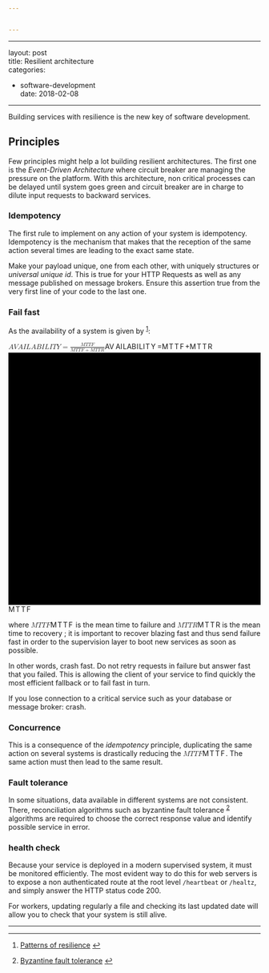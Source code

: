 ```yaml
---


---
```


<hr>
<p>layout: post<br>
title: Resilient architecture<br>
categories:</p>
<ul>
<li>software-development<br>
date: 2018-02-08</li>
</ul>
<hr>
<p>Building services with resilience is the new key of software development.</p>
<h2 id="principles">Principles</h2>
<p>Few principles might help a lot building resilient architectures. The first one is the <em>Event-Driven Architecture</em> where circuit breaker are managing the pressure on the platform. With this architecture, non critical processes can be delayed until system goes green and circuit breaker are in charge to dilute input requests to backward services.</p>
<h3 id="idempotency">Idempotency</h3>
<p>The first rule to implement on any action of your system is idempotency. Idempotency is the mechanism that makes that the reception of the same action several times are leading to the exact same state.</p>
<p>Make your payload unique, one from each other, with uniquely structures or <em>universal unique id</em>. This is true for your HTTP Requests as well as any message published on message brokers. Ensure this assertion true from the very first line of your code to the last one.</p>
<h3 id="fail-fast">Fail fast</h3>
<p>As the availability of a system is given by <sup class="footnote-ref"><a href="#fn1" id="fnref1">1</a></sup>:</p>
<p><span class="katex--display"><span class="katex-display"><span class="katex"><span class="katex-mathml"><math><semantics><mrow><mi>A</mi><mi>V</mi><mi>A</mi><mi>I</mi><mi>L</mi><mi>A</mi><mi>B</mi><mi>I</mi><mi>L</mi><mi>I</mi><mi>T</mi><mi>Y</mi><mo>=</mo><mfrac><mrow><mi>M</mi><mi>T</mi><mi>T</mi><mi>F</mi></mrow><mrow><mi>M</mi><mi>T</mi><mi>T</mi><mi>F</mi><mo>+</mo><mi>M</mi><mi>T</mi><mi>T</mi><mi>R</mi></mrow></mfrac></mrow><annotation encoding="application/x-tex"> AVAILABILITY = \frac{MTTF}{MTTF + MTTR}</annotation></semantics></math></span><span class="katex-html" aria-hidden="true"><span class="strut" style="height: 1.36033em;"></span><span class="strut bottom" style="height: 2.12966em; vertical-align: -0.76933em;"></span><span class="base"><span class="mord mathit">A</span><span class="mord mathit" style="margin-right: 0.22222em;">V</span><span class="mord mathit">A</span><span class="mord mathit" style="margin-right: 0.07847em;">I</span><span class="mord mathit">L</span><span class="mord mathit">A</span><span class="mord mathit" style="margin-right: 0.05017em;">B</span><span class="mord mathit" style="margin-right: 0.07847em;">I</span><span class="mord mathit">L</span><span class="mord mathit" style="margin-right: 0.07847em;">I</span><span class="mord mathit" style="margin-right: 0.13889em;">T</span><span class="mord mathit" style="margin-right: 0.22222em;">Y</span><span class="mrel">=</span><span class="mord"><span class="mopen nulldelimiter"></span><span class="mfrac"><span class="vlist-t vlist-t2"><span class="vlist-r"><span class="vlist" style="height: 1.36033em;"><span class="" style="top: -2.314em;"><span class="pstrut" style="height: 3em;"></span><span class="mord"><span class="mord mathit" style="margin-right: 0.10903em;">M</span><span class="mord mathit" style="margin-right: 0.13889em;">T</span><span class="mord mathit" style="margin-right: 0.13889em;">T</span><span class="mord mathit" style="margin-right: 0.13889em;">F</span><span class="mbin">+</span><span class="mord mathit" style="margin-right: 0.10903em;">M</span><span class="mord mathit" style="margin-right: 0.13889em;">T</span><span class="mord mathit" style="margin-right: 0.13889em;">T</span><span class="mord mathit" style="margin-right: 0.00773em;">R</span></span></span><span class="" style="top: -3.23em;"><span class="pstrut" style="height: 3em;"></span><span class="frac-line hide-tail" style="height: 0.04em;"><svg width="400em" height="400em" viewBox="0 0 400000 400000" preserveAspectRatio="xMinYMin slice"><path d="M0 0 h400000 v400000 h-400000z M0 0 h400000 v400000 h-400000z"></path></svg></span></span><span class="" style="top: -3.677em;"><span class="pstrut" style="height: 3em;"></span><span class="mord"><span class="mord mathit" style="margin-right: 0.10903em;">M</span><span class="mord mathit" style="margin-right: 0.13889em;">T</span><span class="mord mathit" style="margin-right: 0.13889em;">T</span><span class="mord mathit" style="margin-right: 0.13889em;">F</span></span></span></span><span class="vlist-s">​</span></span><span class="vlist-r"><span class="vlist" style="height: 0.76933em;"></span></span></span></span><span class="mclose nulldelimiter"></span></span></span></span></span></span></span></p>
<p>where <span class="katex--inline"><span class="katex"><span class="katex-mathml"><math><semantics><mrow><mi>M</mi><mi>T</mi><mi>T</mi><mi>F</mi></mrow><annotation encoding="application/x-tex">MTTF</annotation></semantics></math></span><span class="katex-html" aria-hidden="true"><span class="strut" style="height: 0.68333em;"></span><span class="strut bottom" style="height: 0.68333em; vertical-align: 0em;"></span><span class="base"><span class="mord mathit" style="margin-right: 0.10903em;">M</span><span class="mord mathit" style="margin-right: 0.13889em;">T</span><span class="mord mathit" style="margin-right: 0.13889em;">T</span><span class="mord mathit" style="margin-right: 0.13889em;">F</span></span></span></span></span> is the mean time to failure and <span class="katex--inline"><span class="katex"><span class="katex-mathml"><math><semantics><mrow><mi>M</mi><mi>T</mi><mi>T</mi><mi>R</mi></mrow><annotation encoding="application/x-tex">MTTR</annotation></semantics></math></span><span class="katex-html" aria-hidden="true"><span class="strut" style="height: 0.68333em;"></span><span class="strut bottom" style="height: 0.68333em; vertical-align: 0em;"></span><span class="base"><span class="mord mathit" style="margin-right: 0.10903em;">M</span><span class="mord mathit" style="margin-right: 0.13889em;">T</span><span class="mord mathit" style="margin-right: 0.13889em;">T</span><span class="mord mathit" style="margin-right: 0.00773em;">R</span></span></span></span></span> is the mean time to recovery ; it is important to recover blazing fast and thus send failure fast in order to the supervision layer to boot new services as soon as possible.</p>
<p>In other words, crash fast. Do not retry requests in failure but answer fast that you failed. This is allowing the client of your service to find quickly the most efficient fallback or to fail fast in turn.</p>
<p>If you lose connection to a critical service such as your database or message broker: crash.</p>
<h3 id="concurrence">Concurrence</h3>
<p>This is a consequence of the <em>idempotency</em> principle, duplicating the same action on several systems is drastically reducing the <span class="katex--inline"><span class="katex"><span class="katex-mathml"><math><semantics><mrow><mi>M</mi><mi>T</mi><mi>T</mi><mi>F</mi></mrow><annotation encoding="application/x-tex">MTTF</annotation></semantics></math></span><span class="katex-html" aria-hidden="true"><span class="strut" style="height: 0.68333em;"></span><span class="strut bottom" style="height: 0.68333em; vertical-align: 0em;"></span><span class="base"><span class="mord mathit" style="margin-right: 0.10903em;">M</span><span class="mord mathit" style="margin-right: 0.13889em;">T</span><span class="mord mathit" style="margin-right: 0.13889em;">T</span><span class="mord mathit" style="margin-right: 0.13889em;">F</span></span></span></span></span>. The same action must then lead to the same result.</p>
<h3 id="fault-tolerance">Fault tolerance</h3>
<p>In some situations, data available in different systems are not consistent. There, reconciliation algorithms such as byzantine fault tolerance <sup class="footnote-ref"><a href="#fn2" id="fnref2">2</a></sup> algorithms are required to choose the correct response value and identify possible service in error.</p>
<h3 id="health-check">health check</h3>
<p>Because your service is deployed in a modern supervised system, it must be monitored efficiently. The most evident way to do this for web servers is to expose a non authenticated route at the root level <code>/heartbeat</code> or <code>/healtz</code>, and simply answer the HTTP status code 200.</p>
<p>For workers, updating regularly a file and checking its last updated date will allow you to check that your system is still alive.</p>
<hr>
<hr class="footnotes-sep">
<section class="footnotes">
<ol class="footnotes-list">
<li id="fn1" class="footnote-item"><p><a href="https://www.slideshare.net/ufried/patterns-of-resilience">Patterns of resilience</a> <a href="#fnref1" class="footnote-backref">↩︎</a></p>
</li>
<li id="fn2" class="footnote-item"><p><a href="https://en.wikipedia.org/wiki/Byzantine_fault_tolerance">Byzantine fault tolerance</a> <a href="#fnref2" class="footnote-backref">↩︎</a></p>
</li>
</ol>
</section>

